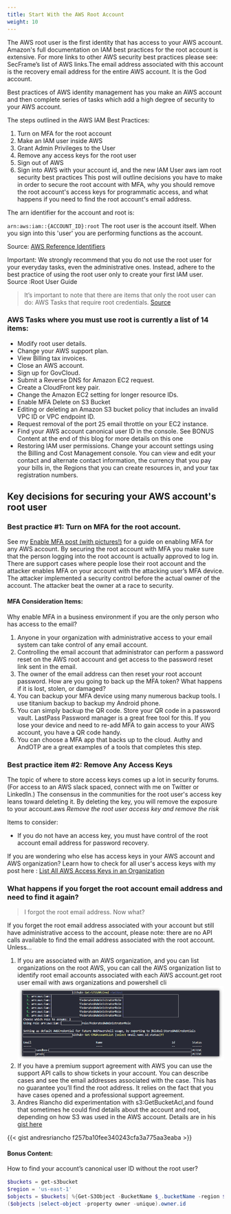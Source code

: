 ```yaml
---
title: Start With the AWS Root Account
weight: 10
---
```



The AWS root user is the first identity that has access to your AWS account. Amazon's full documentation on IAM best practices for the root account is extensive. For more links to other AWS security best practices please see: SecFrame’s list of AWS links.The email address associated with this account is the recovery email address for the entire AWS account. It is the God account.

Best practices of AWS identity management has you make an AWS account and then complete series of tasks which add a high degree of security to your AWS account.

The steps outlined in the AWS IAM Best Practices:
1. Turn on MFA for the root account 
2. Make an IAM user inside AWS
3. Grant Admin Privileges to the User
4. Remove any access keys for the root user
5. Sign out of AWS
6. Sign into AWS with your account id, and the new IAM User
aws iam root security best practices
This post will outline decisions you have to make in order to secure the root account with MFA, why you should remove the root account's access keys for programmatic access, and what happens if you need to find the root account's email address.

The arn identifier for the account and root is:

`arn:aws:iam::{ACCOUNT_ID}:root`
The root user is the account itself.  When you sign into this 'user' you are performing functions as the account.

Source: [AWS Reference Identifiers](https://docs.aws.amazon.com/IAM/latest/UserGuide/reference_identifiers.html)

Important: We strongly recommend that you do not use the root user for your everyday tasks, even the administrative ones. Instead, adhere to the best practice of using the root user only to create your first IAM user. Source :Root User Guide

> It’s important to note that there are items that only the root user can do: AWS Tasks that require root credentials. [Source](https://docs.aws.amazon.com/IAM/latest/UserGuide/id_root-user.html)

### AWS Tasks where you must use root is currently a list of 14 items:
- Modify root user details.
- Change your AWS support plan.
- View Billing tax invoices.
- Close an AWS account.
- Sign up for GovCloud.
- Submit a Reverse DNS for Amazon EC2 request.
- Create a CloudFront key pair.
- Change the Amazon EC2 setting for longer resource IDs.
- Enable MFA Delete on S3 Bucket
- Editing or deleting an Amazon S3 bucket policy that includes an invalid VPC ID or VPC endpoint ID.
- Request removal of the port 25 email throttle on your EC2 instance.
- Find your AWS account canonical user ID in the console. See BONUS Content at the end of this blog for more details on this one
- Restoring IAM user permissions. Change your account settings using the Billing and Cost Management console. You can view and edit your contact and alternate contact information, the currency that you pay your bills in, the Regions that you can create resources in, and your tax registration numbers.


## Key decisions for securing your AWS account's root user
### Best practice #1: Turn on MFA for the root account.
See my [Enable MFA post (with pictures!)](/blog/2019/aws_mfa) for a guide on enabling MFA for any AWS account. By securing the root account with MFA you make sure that the person logging into the root account is actually approved to log in. There are support cases where people lose their root account and the attacker enables MFA on your account with the attacking user’s MFA device.  The attacker implemented a security control before the actual owner of the account. The attacker beat the owner at a race to security.

#### MFA Consideration Items:
Why enable MFA in a business environment if you are the only person who has access to the email?
1. Anyone in your organization with administrative access to your email system can take control of any email account.
1. Controlling the email account that administrator can perform a password reset on the AWS root account and get access to the password reset link sent in the email.
1. The owner of the email address can then reset your root account password.
How are you going to back up the MFA token? What happens if it is lost, stolen, or damaged?
1. You can backup your MFA device using many numerous backup tools. I use titanium backup to backup my Android phone.
1. You can simply backup the QR code. Store your QR code in a password vault. LastPass Password manager is a great free tool for this. If you lose your device and need to re-add MFA to gain access to your AWS account, you have a QR code handy.
1. You can choose a MFA app that backs up to the cloud. Authy and AndOTP are a great examples of a tools that completes this step.

### Best practice item #2: Remove Any Access Keys
The topic of where to store access keys comes up a lot in security forums. (For access to an AWS slack spaced, connect with me on Twitter or LinkedIn.) The consensus in the communities for the root user's access key leans toward deleting it. By deleting the key, you will remove the exposure to your account.aws 
*Remove the root user access key and remove the risk*

Items to consider:

- If you do not have an access key, you must have control of the root account email address for password recovery.

If you are wondering who else has access keys in your AWS account and AWS organization? Learn how to check for all user's access keys with my post here : [List All AWS Access Keys in an Organization](/blog/2019/aws_org_list_access_keys)


### What happens if you forget the root account email address and need to find it again? 
> I forgot the root email address. Now what?

If you forget the root email address associated with your account but still have administrative access to the account, please note: there are no API calls available to find the email address associated with the root account. Unless…

1. If you are associated with an AWS organization, and you can list organizations on the root AWS, you can call the AWS organization list to identify root email accounts associated with each AWS account.get root user email with aws organizations and powershell cli
![Root aws list email address](images/root_image_1.png)
1. If you have a premium support agreement with AWS you can use the support API calls to show tickets in your account. You can describe cases and see the email addresses associated with the case. This has no guarantee you’ll find the root address. It relies on the fact that you have cases opened and a professional support agreement.
1. Andres Riancho did experimentation with s3:GetBucketAcl,and found that sometimes he could find details about the account and root, depending on how S3 was used in the AWS account.  Details are in his [gist here](https://gist.github.com/andresriancho/f257ba10fee340243cfa3a775aa3eaba#file-get-display-name-py)

{{< gist andresriancho f257ba10fee340243cfa3a775aa3eaba >}}
 

#### Bonus Content:
How to find your account’s canonical user ID without the root user?
```powershell 
$buckets = get-s3bucket
$region = 'us-east-1'
$objects = $buckets| %{Get-S3Object -BucketName $_.bucketName -region $region}
($objects |select-object -property owner -unique).owner.id
```